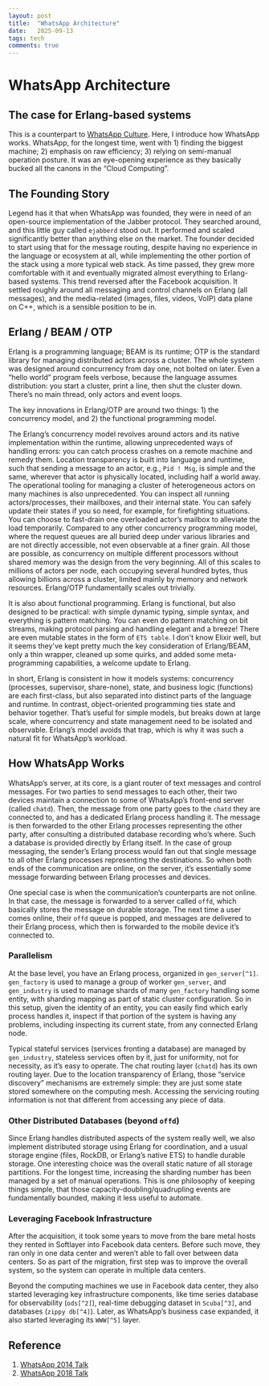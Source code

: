 ```yaml
---
layout: post
title:  "WhatsApp Architecture"
date:   2025-09-13
tags: tech 
comments: true
---
```


# WhatsApp Architecture 

## The case for Erlang-based systems

This is a counterpart to [WhatsApp Culture](https://xianxu.github.io/2025/04/18/culture-wa.html). Here, I introduce how WhatsApp works. WhatsApp, for the longest time, went with 1\) finding the biggest machine; 2\) emphasis on raw efficiency; 3\) relying on semi-manual operation posture. It was an eye-opening experience as they basically bucked all the canons in the “Cloud Computing”. 

## The Founding Story 

Legend has it that when WhatsApp was founded, they were in need of an open-source implementation of the Jabber protocol. They searched around, and this little guy called `ejabberd` stood out. It performed and scaled significantly better than anything else on the market. The founder decided to start using that for the message routing, despite having no experience in the language or ecosystem at all, while implementing the other portion of the stack using a more typical web stack. As time passed, they grew more comfortable with it and eventually migrated almost everything to Erlang-based systems. This trend reversed after the Facebook acquisition. It settled roughly around all messaging and control channels on Erlang (all messages), and the media-related (images, files, videos, VoIP) data plane on C++, which is a sensible position to be in. 

## Erlang / BEAM / OTP 

Erlang is a programming language; BEAM is its runtime; OTP is the standard library for managing distributed actors across a cluster. The whole system was designed around concurrency from day one, not bolted on later. Even a “hello world” program feels verbose, because the language assumes distribution: you start a cluster, print a line, then shut the cluster down. There’s no main thread, only actors and event loops. 

The key innovations in Erlang/OTP are around two things: 1\) the concurrency model, and 2\) the functional programming model. 

The Erlang’s concurrency model revolves around actors and its native implementation within the runtime, allowing unprecedented ways of handling errors: you can catch process crashes on a remote machine and remedy them. Location transparency is built into language and runtime, such that sending a message to an actor, e.g., `Pid ! Msg`, is simple and the same, wherever that actor is physically located, including half a world away. The operational tooling for managing a cluster of heterogeneous actors on many machines is also unprecedented. You can inspect all running actors/processes, their mailboxes, and their internal state. You can safely update their states if you so need, for example, for firefighting situations. You can choose to fast-drain one overloaded actor’s mailbox to alleviate the load temporarily. Compared to any other concurrency programming model, where the request queues are all buried deep under various libraries and are not directly accessible, not even observable at a finer grain. All those are possible, as concurrency on multiple different processors without shared memory was the design from the very beginning. All of this scales to millions of actors per node, each occupying several hundred bytes, thus allowing billions across a cluster, limited mainly by memory and network resources. Erlang/OTP fundamentally scales out trivially. 

It is also about functional programming. Erlang is functional, but also designed to be practical: with simple dynamic typing, simple syntax, and everything is pattern matching. You can even do pattern matching on bit streams, making protocol parsing and handling elegant and a breeze\! There are even mutable states in the form of `ETS table`. I don't know Elixir well, but it seems they've kept pretty much the key consideration of Erlang/BEAM, only a thin wrapper, cleaned up some quirks, and added some meta-programming capabilities, a welcome update to Erlang. 

In short, Erlang is consistent in how it models systems: concurrency (processes, supervisor, share-none), state, and business logic (functions) are each first-class, but also separated into distinct parts of the language and runtime. In contrast, object-oriented programming ties state and behavior together. That’s useful for simple models, but breaks down at large scale, where concurrency and state management need to be isolated and observable. Erlang’s model avoids that trap, which is why it was such a natural fit for WhatsApp’s workload. 

## How WhatsApp Works 

WhatsApp’s server, at its core, is a giant router of text messages and control messages. For two parties to send messages to each other, their two devices maintain a connection to some of WhatsApp’s front-end server (called `chatd`). Then, the message from one party goes to the `chatd` they are connected to, and has a dedicated Erlang process handling it. The message is then forwarded to the other Erlang processes representing the other party, after consulting a distributed database recording who’s where. Such a database is provided directly by Erlang itself. In the case of group messaging, the sender’s Erlang process would fan out that single message to all other Erlang processes representing the destinations. So when both ends of the communication are online, on the server, it’s essentially some message forwarding between Erlang processes and devices. 

One special case is when the communication’s counterparts are not online. In that case, the message is forwarded to a server called `offd`, which basically stores the message on durable storage. The next time a user comes online, their `offd` queue is popped, and messages are delivered to their Erlang process, which then is forwarded to the mobile device it’s connected to. 

### Parallelism

At the base level, you have an Erlang process, organized in `gen_server[^1]`. `gen_factory` is used to manage a group of worker `gen_server`, and `gen_industry` is used to manage shards of many `gen_factory` handling some entity, with sharding mapping as part of static cluster configuration. So in this setup, given the identity of an entity, you can easily find which early process handles it, inspect if that portion of the system is having any problems, including inspecting its current state, from any connected Erlang node. 

Typical stateful services (services fronting a database) are managed by `gen_industry`, stateless services often by it, just for uniformity, not for necessity, as it’s easy to operate. The chat routing layer (`chatd`) has its own routing layer. Due to the location transparency of Erlang, those “service discovery” mechanisms are extremely simple: they are just some state stored somewhere on the computing mesh. Accessing the servicing routing information is not that different from accessing any piece of data. 

### Other Distributed Databases (beyond `offd`)

Since Erlang handles distributed aspects of the system really well, we also implement distributed storage using Erlang for coordination, and a usual storage engine (files, RockDB, or Erlang’s native ETS) to handle durable storage. One interesting choice was the overall static nature of all storage partitions. For the longest time, increasing the sharding number has been managed by a set of manual operations. This is one philosophy of keeping things simple, that those capacity-doubling/quadrupling events are fundamentally bounded, making it less useful to automate. 

### Leveraging Facebook Infrastructure 

After the acquisition, it took some years to move from the bare metal hosts they rented in Softlayer into Facebook data centers. Before such move, they ran only in one data center and weren’t able to fall over between data centers. So as part of the migration, first step was to improve the overall system, so the system can operate in multiple data centers.

Beyond the computing machines we use in Facebook data center, they also started leveraging key infrastructure components, like time series database for observability (`ods[^2]`), real-time debugging dataset in `Scuba[^3]`, and databases (`zippy db[^4]`). Later, as WhatsApp’s business case expanded, it also started leveraging its `WWW[^5]` layer. 

## Reference 

1. [WhatsApp 2014 Talk](https://videog.infoq.com/downloads/pdfdownloads/presentations/Erlang2014-RickReed-ThatsBillionwithaBScalingtotheNextLevelatWhatsApp.pdf)   
2. [WhatsApp 2018 Talk](https://www.codemesh.io/uploads/media/default/0001/01/190cbb93b3aeab99aba07d051a857d05a46bf4d1.pdf) 

[^1]:  gen\_server is wrap around a single Erlang process, think it as a server; gen\_factory manage a group of gen\_server that provide same functionality for parallelism; gen\_industry managed sharding support. 

[^2]:  Time series database, similar to metric in datadog. 

[^3]:  A realtime hybrid of relational and time series table, used heavily for debugging. You can view it as structured application log, stored largely in memory, allowing SQL query over it, and an intuitive UI that support typical queries for debugging. 

[^4]:  Key value database, similar in interface to Dynamo. 

[^5]:  Facebook’s common front end server environment, a managed monolith that works.
